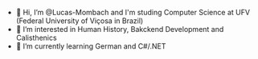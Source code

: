 - 👋 Hi, I’m @Lucas-Mombach and I'm studing Computer Science at UFV (Federal University of Viçosa in Brazil)
- 👀 I’m interested in Human History, Bakckend Development and Calisthenics
- 🌱 I’m currently learning German and C#/.NET

<!---
Lucas-Mombach/Lucas-Mombach is a ✨ special ✨ repository because its `README.md` (this file) appears on your GitHub profile.
You can click the Preview link to take a look at your changes.
--->
